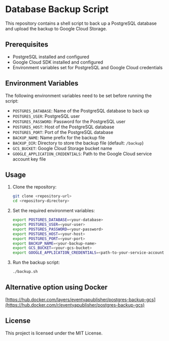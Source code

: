 # Database Backup Script

This repository contains a shell script to back up a PostgreSQL database and upload the backup to Google Cloud Storage.

## Prerequisites

- PostgreSQL installed and configured
- Google Cloud SDK installed and configured
- Environment variables set for PostgreSQL and Google Cloud credentials

## Environment Variables

The following environment variables need to be set before running the script:

- `POSTGRES_DATABASE`: Name of the PostgreSQL database to back up
- `POSTGRES_USER`: PostgreSQL user
- `POSTGRES_PASSWORD`: Password for the PostgreSQL user
- `POSTGRES_HOST`: Host of the PostgreSQL database
- `POSTGRES_PORT`: Port of the PostgreSQL database
- `BACKUP_NAME`: Name prefix for the backup file
- `BACKUP_DIR`: Directory to store the backup file (default: `/backup`)
- `GCS_BUCKET`: Google Cloud Storage bucket name
- `GOOGLE_APPLICATION_CREDENTIALS`: Path to the Google Cloud service account key file

## Usage

1. Clone the repository:
    ```sh
    git clone <repository-url>
    cd <repository-directory>
    ```

2. Set the required environment variables:
    ```sh
    export POSTGRES_DATABASE=<your-database>
    export POSTGRES_USER=<your-user>
    export POSTGRES_PASSWORD=<your-password>
    export POSTGRES_HOST=<your-host>
    export POSTGRES_PORT=<your-port>
    export BACKUP_NAME=<your-backup-name>
    export GCS_BUCKET=<your-gcs-bucket>
    export GOOGLE_APPLICATION_CREDENTIALS=<path-to-your-service-account-key-file>
    ```

3. Run the backup script:
    ```sh
    ./backup.sh
    ```

## Alternative option using Docker

[https://hub.docker.com/layers/eventyapublisher/postgres-backup-gcs](https://hub.docker.com/r/eventyapublisher/postgres-backup-gcs)


## License

This project is licensed under the MIT License.
